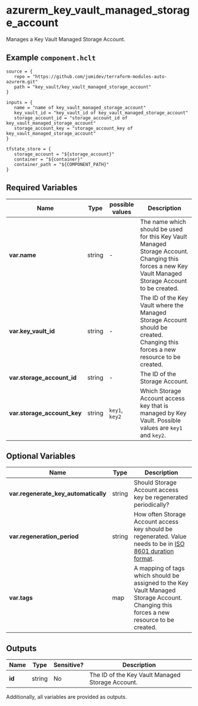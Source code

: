 # azurerm_key_vault_managed_storage_account

Manages a Key Vault Managed Storage Account.

## Example `component.hclt`

```hcl
source = {
   repo = "https://github.com/jumidev/terraform-modules-auto-azurerm.git" 
   path = "key_vault/key_vault_managed_storage_account" 
}

inputs = {
   name = "name of key_vault_managed_storage_account" 
   key_vault_id = "key_vault_id of key_vault_managed_storage_account" 
   storage_account_id = "storage_account_id of key_vault_managed_storage_account" 
   storage_account_key = "storage_account_key of key_vault_managed_storage_account" 
}

tfstate_store = {
   storage_account = "${storage_account}" 
   container = "${container}" 
   container_path = "${COMPONENT_PATH}" 
}

```

## Required Variables

| Name | Type |  possible values |  Description |
| ---- | --------- |  ----------- | ----------- |
| **var.name** | string |  -  |  The name which should be used for this Key Vault Managed Storage Account. Changing this forces a new Key Vault Managed Storage Account to be created. | 
| **var.key_vault_id** | string |  -  |  The ID of the Key Vault where the Managed Storage Account should be created. Changing this forces a new resource to be created. | 
| **var.storage_account_id** | string |  -  |  The ID of the Storage Account. | 
| **var.storage_account_key** | string |  `key1`, `key2`  |  Which Storage Account access key that is managed by Key Vault. Possible values are `key1` and `key2`. | 

## Optional Variables

| Name | Type |  Description |
| ---- | --------- |  ----------- |
| **var.regenerate_key_automatically** | string |  Should Storage Account access key be regenerated periodically? | 
| **var.regeneration_period** | string |  How often Storage Account access key should be regenerated. Value needs to be in [ISO 8601 duration format](https://en.wikipedia.org/wiki/ISO_8601#Durations). | 
| **var.tags** | map |  A mapping of tags which should be assigned to the Key Vault Managed Storage Account. Changing this forces a new resource to be created. | 



## Outputs

| Name | Type | Sensitive? | Description |
| ---- | ---- | --------- | --------- |
| **id** | string | No  | The ID of the Key Vault Managed Storage Account. | 

Additionally, all variables are provided as outputs.
